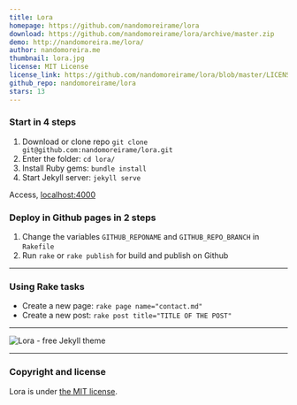 ```yaml
---
title: Lora
homepage: https://github.com/nandomoreirame/lora
download: https://github.com/nandomoreirame/lora/archive/master.zip
demo: http://nandomoreira.me/lora/
author: nandomoreira.me
thumbnail: lora.jpg
license: MIT License
license_link: https://github.com/nandomoreirame/lora/blob/master/LICENSE
github_repo: nandomoreirame/lora
stars: 13
---
```


### Start in 4 steps

1. Download or clone repo `git clone git@github.com:nandomoreirame/lora.git`
2. Enter the folder: `cd lora/`
3. Install Ruby gems: `bundle install`
4. Start Jekyll server: `jekyll serve`

Access, [localhost:4000](http://localhost:4000/)

### Deploy in Github pages in 2 steps

1. Change the variables `GITHUB_REPONAME` and `GITHUB_REPO_BRANCH` in `Rakefile`
2. Run `rake` or `rake publish` for build and publish on Github

---

### Using Rake tasks

* Create a new page: `rake page name="contact.md"`
* Create a new post: `rake post title="TITLE OF THE POST"`

---

![Lora - free Jekyll theme](http://raw.githubusercontent.com/nandomoreirame/lora/master/screenshot.png)

---

### Copyright and license

Lora is under [the MIT license](/LICENSE).